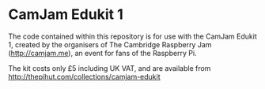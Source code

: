 # CamJam Edukit 1
The code contained within this repository is for use with the CamJam Edukit 1, created by the organisers of The Cambridge Raspberry Jam (http://camjam.me), an event for fans of the Raspberry Pi.

The kit costs only £5 including UK VAT, and are available from http://thepihut.com/collections/camjam-edukit
